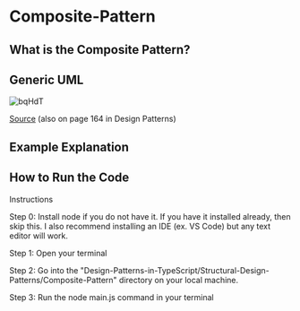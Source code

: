   # Composite-Pattern

## What is the Composite Pattern?

## Generic UML

![bqHdT](https://github.com/Hagnap/Design-Patterns-in-TypeScript/assets/60297426/3b88abce-fa09-42f5-bfa6-634888947bce)

[Source](https://www.google.com/url?sa=i&url=https%3A%2F%2Fwww.researchgate.net%2Ffigure%2FStructure-of-the-Composite-design-pattern-in-UML_fig5_262572084&psig=AOvVaw2ehJ3DASv-DJ9i9pLfKeU4&ust=1696164271695000&source=images&cd=vfe&opi=89978449&ved=0CBAQjRxqFwoTCNC61bmu0oEDFQAAAAAdAAAAABAJ) (also on page 164 in Design Patterns)

## Example Explanation

## How to Run the Code

Instructions

Step 0: Install node if you do not have it. If you have it installed already, then skip this. I also recommend installing an IDE (ex. VS Code) but any text editor will work.

Step 1: Open your terminal

Step 2: Go into the "Design-Patterns-in-TypeScript/Structural-Design-Patterns/Composite-Pattern" directory on your local machine.

Step 3: Run the node main.js command in your terminal

